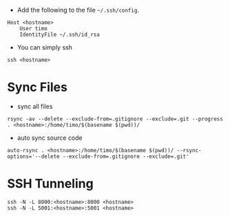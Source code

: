 * Add the following to the file `~/.ssh/config`.
```
Host <hostname>
    User timo
    IdentityFile ~/.ssh/id_rsa
```

* You can simply ssh
```
ssh <hostname>
```

# Sync Files

* sync all files
```
rsync -av --delete --exclude-from=.gitignore --exclude=.git --progress . <hostname>:/home/timo/$(basename $(pwd))/
```

* auto sync source code
```
auto-rsync . <hostname>:/home/timo/$(basename $(pwd))/ --rsync-options='--delete --exclude-from=.gitignore --exclude=.git'
```

# SSH Tunneling

```
ssh -N -L 8000:<hostname>:8000 <hostname>
ssh -N -L 5001:<hostname>:5001 <hostname>
```
